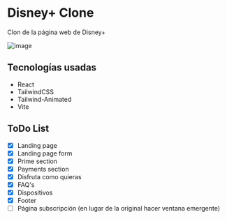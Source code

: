 # Disney+ Clone

Clon de la página web de Disney+

![image](https://github.com/AlvaroVFon/DisneyPlusClone/assets/130296209/67e27196-21c3-410c-8883-d1b527c6ca46)

## Tecnologías usadas
- React
- TailwindCSS
- Tailwind-Animated
- Vite


## ToDo List
- [x] Landing page
- [x] Landing page form
- [x] Prime section
- [x] Payments section
- [x] Disfruta como quieras
- [x] FAQ's
- [x] Dispositivos
- [x] Footer
- [ ] Página subscripción (en lugar de la original hacer ventana emergente)
